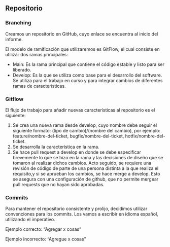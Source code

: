 ## Repositorio


### Branching

Creamos un repositorio en GitHub, cuyo enlace se encuentra al inicio del informe.

El modelo de ramificación que utilizaremos es GitFlow, el cual consiste en utilizar dos ramas principales:

* Main: Es la rama principal que contiene el código estable y listo para ser liberado.
* Develop: Es la  que se utiliza como base para el desarrollo del software. Se utiliza para el trabajo en curso y para integrar cambios de diferentes ramas de características.

### Gitflow

El flujo de trabajo para añadir nuevas características al repositorio es el siguiente:

1. Se crea una nueva rama desde develop, cuyo nombre debe seguir el siguiente formato: (tipo de cambio)/(nombre del cambio), por ejemplo: feature/nombre-del-ticket, bugfix/nombre-del-ticket, hotfix/nombre-del-ticket.
2. Se desarrolla la característica en la rama.
3. Se hace pull request a develop en donde se debe especificar brevemente lo que se hizo en la rama y las decisiones de diseño que se tomaron al realizar dichos cambios. Acto seguido, se requiere una revisión de código de parte de una persona distinta a la que realiza el requisito,y si se aprueban los cambios, se hace merge a develop. Esto se asegura con una configuración de github, que no permite mergear pull requests que no hayan sido aprobadas.

### Commits

Para mantener el repositorio consistente y prolijo, decidimos utilizar convenciones para los commits. Los vamos a escribir en idioma español, utilizando el imperativo.

Ejemplo correcto: “Agregar x cosas”

Ejemplo incorrecto: “Agregue x cosas”
